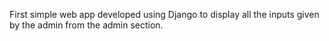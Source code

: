 First simple web app developed using Django to display all the inputs given by the admin from the admin section.
